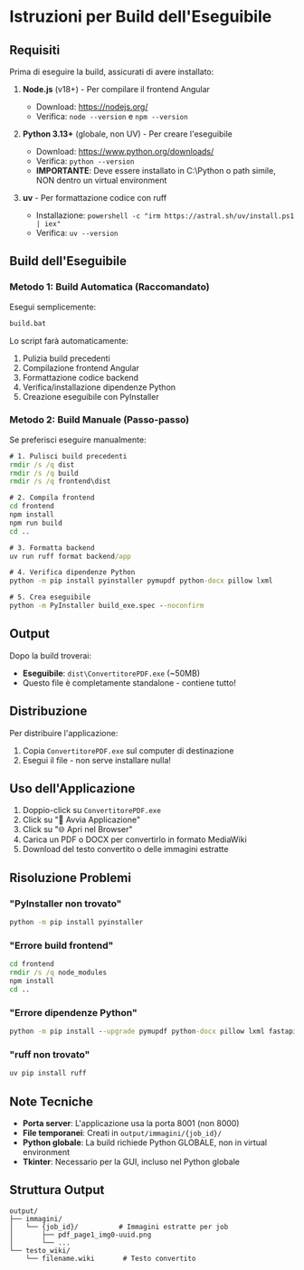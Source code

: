 # Istruzioni per Build dell'Eseguibile

## Requisiti

Prima di eseguire la build, assicurati di avere installato:

1. **Node.js** (v18+) - Per compilare il frontend Angular
   - Download: https://nodejs.org/
   - Verifica: `node --version` e `npm --version`

2. **Python 3.13+** (globale, non UV) - Per creare l'eseguibile
   - Download: https://www.python.org/downloads/
   - Verifica: `python --version`
   - **IMPORTANTE**: Deve essere installato in C:\Python o path simile, NON dentro un virtual environment

3. **uv** - Per formattazione codice con ruff
   - Installazione: `powershell -c "irm https://astral.sh/uv/install.ps1 | iex"`
   - Verifica: `uv --version`

## Build dell'Eseguibile

### Metodo 1: Build Automatica (Raccomandato)

Esegui semplicemente:

```cmd
build.bat
```

Lo script farà automaticamente:
1. Pulizia build precedenti
2. Compilazione frontend Angular
3. Formattazione codice backend
4. Verifica/installazione dipendenze Python
5. Creazione eseguibile con PyInstaller

### Metodo 2: Build Manuale (Passo-passo)

Se preferisci eseguire manualmente:

```cmd
# 1. Pulisci build precedenti
rmdir /s /q dist
rmdir /s /q build
rmdir /s /q frontend\dist

# 2. Compila frontend
cd frontend
npm install
npm run build
cd ..

# 3. Formatta backend
uv run ruff format backend/app

# 4. Verifica dipendenze Python
python -m pip install pyinstaller pymupdf python-docx pillow lxml

# 5. Crea eseguibile
python -m PyInstaller build_exe.spec --noconfirm
```

## Output

Dopo la build troverai:
- **Eseguibile**: `dist\ConvertitorePDF.exe` (~50MB)
- Questo file è completamente standalone - contiene tutto!

## Distribuzione

Per distribuire l'applicazione:
1. Copia `ConvertitorePDF.exe` sul computer di destinazione
2. Esegui il file - non serve installare nulla!

## Uso dell'Applicazione

1. Doppio-click su `ConvertitorePDF.exe`
2. Click su "🚀 Avvia Applicazione"
3. Click su "🌐 Apri nel Browser"
4. Carica un PDF o DOCX per convertirlo in formato MediaWiki
5. Download del testo convertito o delle immagini estratte

## Risoluzione Problemi

### "PyInstaller non trovato"
```cmd
python -m pip install pyinstaller
```

### "Errore build frontend"
```cmd
cd frontend
rmdir /s /q node_modules
npm install
cd ..
```

### "Errore dipendenze Python"
```cmd
python -m pip install --upgrade pymupdf python-docx pillow lxml fastapi uvicorn
```

### "ruff non trovato"
```cmd
uv pip install ruff
```

## Note Tecniche

- **Porta server**: L'applicazione usa la porta 8001 (non 8000)
- **File temporanei**: Creati in `output/immagini/{job_id}/`
- **Python globale**: La build richiede Python GLOBALE, non in virtual environment
- **Tkinter**: Necessario per la GUI, incluso nel Python globale

## Struttura Output

```
output/
├── immagini/
│   └── {job_id}/          # Immagini estratte per job
│       ├── pdf_page1_img0-uuid.png
│       └── ...
└── testo_wiki/
    └── filename.wiki       # Testo convertito
```
